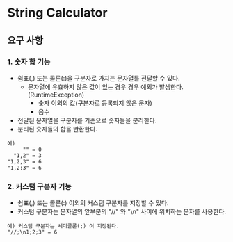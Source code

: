 # String Calculator

## 요구 사항

### 1. 숫자 합 기능

- 쉼표(,) 또는 콜론(:)을 구분자로 가지는 문자열를 전달할 수 있다.
    - 문자열에 유효하지 않은 값이 있는 경우 경우 예외가 발생한다.(RuntimeException)
        - 숫자 이외의 값(구분자로 등록되지 않은 문자)
        - 음수
- 전달된 문자열을 구분자를 기준으로 숫자들을 분리한다.
- 분리된 숫자들의 합을 반환한다.

```
예)
     "" = 0
  "1,2" = 3
"1,2,3" = 6
"1,2:3" = 6
```

### 2. 커스텀 구분자 기능

- 쉼표(,) 또는 콜론(:) 이외의 커스텀 구분자를 지정할 수 있다.
- 커스텀 구분자는 문자열의 앞부분의 "//" 와 "\n" 사이에 위치하는 문자를 사용한다.

```
예) 커스텀 구분자는 세미콜론(;) 이 지정된다.
"//;\n1;2;3" = 6
```
